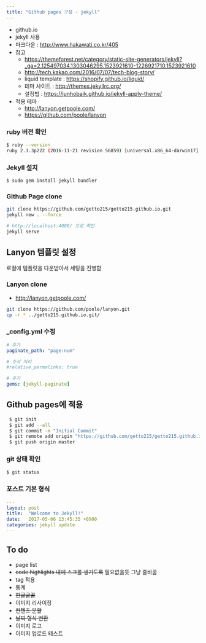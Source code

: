 ```yaml
---
title: "Github pages 구성 - jekyll"
---
```


* github.io
* jekyll 사용
* 마크다운 : http://www.hakawati.co.kr/405
* 참고
  * https://themeforest.net/category/static-site-generators/jekyll?_ga=2.125497034.1303046295.1523921610-1226921710.1523921610
  * http://tech.kakao.com/2016/07/07/tech-blog-story/
  * liquid template : https://shopify.github.io/liquid/
  * 테마 사이트 : http://themes.jekyllrc.org/
  * 설정법 : https://junhobaik.github.io/jekyll-apply-theme/
* 적용 테마
  * http://lanyon.getpoole.com/
  * https://github.com/poole/lanyon

### ruby 버전 확인
~~~bash
$ ruby --version
ruby 2.3.3p222 (2016-11-21 revision 56859) [universal.x86_64-darwin17]
~~~

### Jekyll 설치
~~~bash
$ sudo gem install jekyll bundler
~~~

### Github Page clone
~~~bash
git clone https://github.com/getto215/getto215.github.io.git
jekyll new . --force  

# http://localhost:4000/ 으로 확인
jekyll serve
~~~

## Lanyon 템플릿 설정
로컬에 템플릿을 다운받아서 세팅을 진행함

### Lanyon clone
* http://lanyon.getpoole.com/
~~~bash
git clone https://github.com/poole/lanyon.git
cp -r * ../getto215.github.io.git/
~~~

### _config.yml 수정
~~~yml
# 추가
paginate_path: "page:num"

# 주석 처리
#relative_permalinks: true

# 추가
gems: [jekyll-paginate]
~~~

## Github pages에 적용 
```bash
 $ git init
 $ git add --all
 $ git commit -m "Initial Commit"
 $ git remote add origin "https://github.com/getto215/getto215.github.io.git"
 $ git push origin master
```

### git 상태 확인
~~~bash
$ git status
~~~

### 포스트 기본 형식
~~~yml
---
layout: post
title:  "Welcome to Jekyll!"
date:   2017-05-06 13:45:35 +0900
categories: jekyll update
---
~~~


## To do
* page list
* ~~code highlights 내에 스크롤 생기도록~~ 필요없을듯 그냥 줄바꿈
* tag 적용
* 통계
* ~~한글글꼴~~
* 이미지 리사이징
* ~~컨텐츠 분할~~
* ~~날짜 형식 변환~~
* 이미지 로고
* 이미지 업로드 테스트
